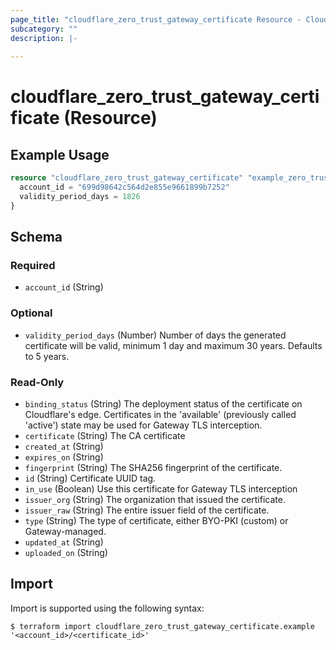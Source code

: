 ```yaml
---
page_title: "cloudflare_zero_trust_gateway_certificate Resource - Cloudflare"
subcategory: ""
description: |-
  
---
```


# cloudflare_zero_trust_gateway_certificate (Resource)



## Example Usage

```terraform
resource "cloudflare_zero_trust_gateway_certificate" "example_zero_trust_gateway_certificate" {
  account_id = "699d98642c564d2e855e9661899b7252"
  validity_period_days = 1826
}
```

<!-- schema generated by tfplugindocs -->
## Schema

### Required

- `account_id` (String)

### Optional

- `validity_period_days` (Number) Number of days the generated certificate will be valid, minimum 1 day and maximum 30 years. Defaults to 5 years.

### Read-Only

- `binding_status` (String) The deployment status of the certificate on Cloudflare's edge. Certificates in the 'available' (previously called 'active') state may be used for Gateway TLS interception.
- `certificate` (String) The CA certificate
- `created_at` (String)
- `expires_on` (String)
- `fingerprint` (String) The SHA256 fingerprint of the certificate.
- `id` (String) Certificate UUID tag.
- `in_use` (Boolean) Use this certificate for Gateway TLS interception
- `issuer_org` (String) The organization that issued the certificate.
- `issuer_raw` (String) The entire issuer field of the certificate.
- `type` (String) The type of certificate, either BYO-PKI (custom) or Gateway-managed.
- `updated_at` (String)
- `uploaded_on` (String)

## Import

Import is supported using the following syntax:

```shell
$ terraform import cloudflare_zero_trust_gateway_certificate.example '<account_id>/<certificate_id>'
```
